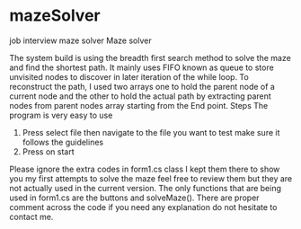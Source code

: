 # mazeSolver
job interview maze solver
Maze solver

The system build is using the breadth first search method to solve the maze and find the shortest path. It mainly uses FIFO known as queue to store unvisited nodes to discover in later iteration of the while loop.
To reconstruct the path, I used two arrays one to hold the parent node of a current node and the other to hold the actual path by extracting parent nodes from parent nodes array starting from the End point.
Steps
The program is very easy to use
1.	Press select file then navigate to the file you want to test make sure it follows the guidelines 
2.	Press on start

Please ignore the extra codes in form1.cs class I kept them there to show you my first attempts to solve the maze feel free to review them but they are not actually used in the current version.
The only functions that are being used in form1.cs  are the buttons and solveMaze().
There are proper comment across the code if you need any explanation do not hesitate to contact me.
